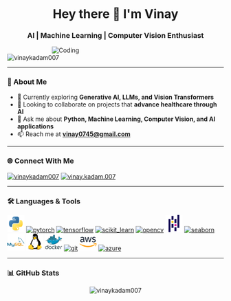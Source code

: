 <h1 align="center">Hey there 👋 I'm Vinay</h1>
<h3 align="center">AI | Machine Learning | Computer Vision Enthusiast</h3>

<img align="right" alt="Coding" width="400" src="https://drive.usercontent.google.com/download?id=10VjTXymvFSHB6WdWKSEv0XqiaMbMTZBp&export=view&authuser=0">

<p align="left"> 
  <img src="https://komarev.com/ghpvc/?username=vinaykadam007&label=Profile%20views&color=0e75b6&style=flat" alt="vinaykadam007" /> 
</p>

---

### 🚀 About Me  
- 🌱 Currently exploring **Generative AI, LLMs, and Vision Transformers**  
- 👯 Looking to collaborate on projects that **advance healthcare through AI**  
- 💬 Ask me about **Python, Machine Learning, Computer Vision, and AI applications**  
- 📫 Reach me at **vinay0745@gmail.com**  

---

### 🌐 Connect With Me  
<p align="left">
  <a href="https://linkedin.com/in/vinaykadam007" target="blank"><img align="center" src="https://raw.githubusercontent.com/rahuldkjain/github-profile-readme-generator/master/src/images/icons/Social/linked-in-alt.svg" alt="vinaykadam007" height="30" width="40" /></a>
  <a href="https://fb.com/vinay.kadam.007" target="blank"><img align="center" src="https://raw.githubusercontent.com/rahuldkjain/github-profile-readme-generator/master/src/images/icons/Social/facebook.svg" alt="vinay.kadam.007" height="30" width="40" /></a>
</p>

---

### 🛠️ Languages & Tools  
<p align="left"> 
  <a href="https://www.python.org" target="_blank"><img src="https://raw.githubusercontent.com/devicons/devicon/master/icons/python/python-original.svg" alt="python" width="40" height="40"/></a>
  <a href="https://pytorch.org/" target="_blank"><img src="https://www.vectorlogo.zone/logos/pytorch/pytorch-icon.svg" alt="pytorch" width="40" height="40"/></a>
  <a href="https://www.tensorflow.org" target="_blank"><img src="https://www.vectorlogo.zone/logos/tensorflow/tensorflow-icon.svg" alt="tensorflow" width="40" height="40"/></a>
  <a href="https://scikit-learn.org/" target="_blank"><img src="https://upload.wikimedia.org/wikipedia/commons/0/05/Scikit_learn_logo_small.svg" alt="scikit_learn" width="40" height="40"/></a>
  <a href="https://opencv.org/" target="_blank"><img src="https://www.vectorlogo.zone/logos/opencv/opencv-icon.svg" alt="opencv" width="40" height="40"/></a>
  <a href="https://pandas.pydata.org/" target="_blank"><img src="https://raw.githubusercontent.com/devicons/devicon/master/icons/pandas/pandas-original.svg" alt="pandas" width="40" height="40"/></a>
  <a href="https://seaborn.pydata.org/" target="_blank"><img src="https://seaborn.pydata.org/_images/logo-mark-lightbg.svg" alt="seaborn" width="40" height="40"/></a>
  <a href="https://www.mysql.com/" target="_blank"><img src="https://raw.githubusercontent.com/devicons/devicon/master/icons/mysql/mysql-original-wordmark.svg" alt="mysql" width="40" height="40"/></a>
  <a href="https://www.linux.org/" target="_blank"><img src="https://raw.githubusercontent.com/devicons/devicon/master/icons/linux/linux-original.svg" alt="linux" width="40" height="40"/></a>
  <a href="https://www.docker.com/" target="_blank"><img src="https://raw.githubusercontent.com/devicons/devicon/master/icons/docker/docker-original-wordmark.svg" alt="docker" width="40" height="40"/></a>
  <a href="https://git-scm.com/" target="_blank"><img src="https://www.vectorlogo.zone/logos/git-scm/git-scm-icon.svg" alt="git" width="40" height="40"/></a>
  <a href="https://aws.amazon.com/" target="_blank"><img src="https://raw.githubusercontent.com/devicons/devicon/master/icons/amazonwebservices/amazonwebservices-original-wordmark.svg" alt="aws" width="40" height="40"/></a>
  <a href="https://azure.microsoft.com/" target="_blank"><img src="https://www.vectorlogo.zone/logos/microsoft_azure/microsoft_azure-icon.svg" alt="azure" width="40" height="40"/></a>
  <!-- Add more icons as you wish -->
</p>

---

### 📊 GitHub Stats  

<p align="center">
  <img src="https://github-readme-stats.vercel.app/api/top-langs?username=vinaykadam007&show_icons=true&locale=en&layout=compact&theme=tokyonight" alt="vinaykadam007" />
</p>
